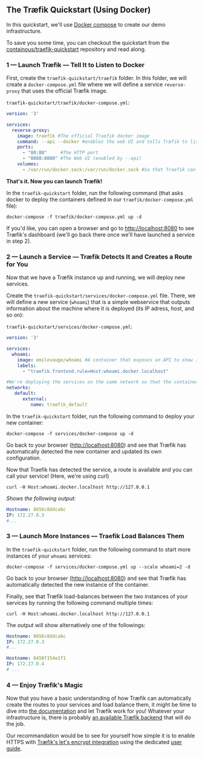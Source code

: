 ## The Træfik Quickstart (Using Docker)

In this quickstart, we'll use [Docker compose](https://docs.docker.com/compose) to create our demo infrastructure.

To save you some time, you can checkout the quickstart from the [containous/traefik-quickstart](https://github.com/containous/traefik-quickstart) repository and read along.

### 1 — Launch Træfik — Tell It to Listen to Docker

First, create the `traefik-quickstart/traefik` folder. In this folder, we will create a `docker-compose.yml` file where we will define a service `reverse-proxy` that uses the official Træfik image.

`traefik-quickstart/traefik/docker-compose.yml`: 
```yaml
version: '3'

services:
  reverse-proxy:
    image: traefik #The official Traefik docker image
    command: --api --docker #enables the web UI and tells Træfik to listen to docker
    ports:
      - "80:80"     #The HTTP port
      - "8080:8080" #The Web UI (enabled by --api)
    volumes:
      - /var/run/docker.sock:/var/run/docker.sock #So that Traefik can listen to the Docker events
```

**That's it. Now you can launch Træfik!**

In the `traefik-quickstart` folder, run the following command (that asks docker to deploy the containers defined in our `traefik/docker-compose.yml` file):

```shell
docker-compose -f traefik/docker-compose.yml up -d
```

If you'd like, you can open a browser and go to [http://localhost:8080](http://localhost:8080) to see Træfik's dashboard (we'll go back there once we'll have launched a service in step 2).

### 2 — Launch a Service — Træfik Detects It and Creates a Route for You 

Now that we have a Træfik instance up and running, we will deploy new services. 

Create the `traefik-quickstart/services/docker-compose.yml` file. There, we will define a new service (`whoami`) that is a simple webservice that outputs information about the machine where it is deployed (its IP adress, host, and so on):

`traefik-quickstart/services/docker-compose.yml`: 
```yaml
version: '3'

services:
  whoami:
    image: emilevauge/whoami #A container that exposes an API to show it's IP address
    labels:
      - "traefik.frontend.rule=Host:whoami.docker.localhost"

#We're deploying the services on the same network so that the containers can talk to each other
networks: 
   default: 
      external:
         name: traefik_default 
```

In the `traefik-quickstart` folder, run the following command to deploy your new container:
 
```shell
docker-compose -f services/docker-compose up -d
```

Go back to your browser ([http://localhost:8080](http://localhost:8080)) and see that Træfik has automatically detected the new container and updated its own configuration.

Now that Traefik has detected the service, a route is available and you can call your service! (Here, we're using curl)

```shell
curl -H Host:whoami.docker.localhost http://127.0.0.1
```

_Shows the following output:_
```yaml
Hostname: 8656c8ddca6c
IP: 172.27.0.3
#...
```

### 3 — Launch More Instances — Traefik Load Balances Them

In the `traefik-quickstart` folder, run the following command to start more instances of your `whoami` services:
 
```shell
docker-compose -f services/docker-compose.yml up --scale whoami=2 -d
```

Go back to your browser ([http://localhost:8080](http://localhost:8080)) and see that Træfik has automatically detected the new instance of the container.

Finally, see that Træfik load-balances between the two instances of your services by running the following command multiple times:

```shell
curl -H Host:whoami.docker.localhost http://127.0.0.1
```

The output will show alternatively one of the followings:

```yaml
Hostname: 8656c8ddca6c
IP: 172.27.0.3
#...
```

```yaml
Hostname: 8458f154e1f1
IP: 172.27.0.4
# ...
```

### 4 — Enjoy Træfik's Magic

Now that you have a basic understanding of how Træfik can automatically create the routes to your services and load balance them, it might be time to dive into [the documentation](https://docs.traefik.io/) and let Træfik work for you! Whatever your infrastructure is, there is probably [an available Træfik backend](https://docs.traefik.io/configuration/backends/available) that will do the job. 

Our recommandation would be to see for yourself how simple it is to enable HTTPS with [Træfik's let's encrypt integration](https://docs.traefik.io/user-guide/examples/#lets-encrypt-support) using the dedicated [user guide](https://docs.traefik.io/user-guide/docker-and-lets-encrypt/).